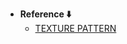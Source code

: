 - **Reference ⬇️**
  - [TEXTURE PATTERN](https://www.vecteezy.com/vector-art/50769849-a-seamless-random-pattern-of-ballpen-on-a-blue-background-in-a-school-object-minimal-concept)
